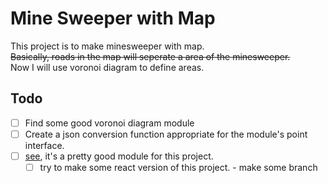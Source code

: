 # Mine Sweeper with Map
This project is to make minesweeper with map.  
~~Basically, roads in the map will seperate a area of the minesweeper.~~  
Now I will use voronoi diagram to define areas.
## Todo
- [ ] Find some good voronoi diagram module
- [ ] Create a json conversion function appropriate for the module's point interface.
- [ ] [see](https://www.npmjs.com/package/@vx/voronoi), it's a pretty good module for this project.
    - [ ] try to make some react version of this project. - make some branch